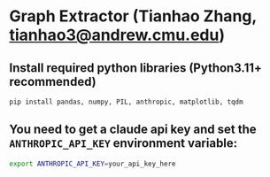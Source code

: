 # Graph Extractor (Tianhao Zhang, tianhao3@andrew.cmu.edu)

## Install required python libraries (Python3.11+ recommended)

```bash
pip install pandas, numpy, PIL, anthropic, matplotlib, tqdm
```

## You need to get a claude api key and set the `ANTHROPIC_API_KEY` environment variable:

```bash
export ANTHROPIC_API_KEY=your_api_key_here
```
